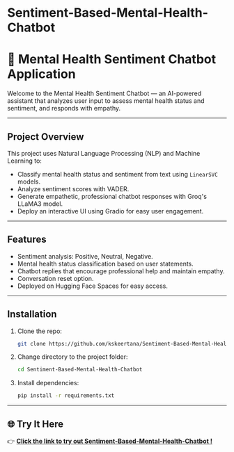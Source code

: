 # Sentiment-Based-Mental-Health-Chatbot  
# 🧠 Mental Health Sentiment Chatbot Application

Welcome to the Mental Health Sentiment Chatbot — an AI-powered assistant that analyzes user input to assess mental health status and sentiment, and responds with empathy.

---

## Project Overview

This project uses Natural Language Processing (NLP) and Machine Learning to:

- Classify mental health status and sentiment from text using `LinearSVC` models.  
- Analyze sentiment scores with VADER.  
- Generate empathetic, professional chatbot responses with Groq's LLaMA3 model.  
- Deploy an interactive UI using Gradio for easy user engagement.

---

## Features

- Sentiment analysis: Positive, Neutral, Negative.  
- Mental health status classification based on user statements.  
- Chatbot replies that encourage professional help and maintain empathy.  
- Conversation reset option.  
- Deployed on Hugging Face Spaces for easy access.

---

## Installation

1. Clone the repo:  
   ```bash
   git clone https://github.com/kskeertana/Sentiment-Based-Mental-Health-Chatbot.git
2. Change directory to the project folder:  
   ```bash
   cd Sentiment-Based-Mental-Health-Chatbot
3. Install dependencies:
   ```bash
   pip install -r requirements.txt
---
## 🌐 Try It Here

👉 **[Click the link to try out Sentiment-Based-Mental-Health-Chatbot !](https://huggingface.co/spaces/keer2004ks/mental-health-chatbot-sentiment)**  

